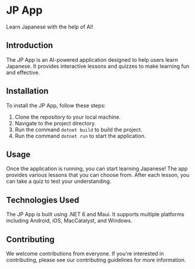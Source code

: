 
# JP App
Learn Japanese with the help of AI!

## Introduction
The JP App is an AI-powered application designed to help users learn Japanese. It provides interactive lessons and quizzes to make learning fun and effective.

## Installation
To install the JP App, follow these steps:
1. Clone the repository to your local machine.
2. Navigate to the project directory.
3. Run the command `dotnet build` to build the project.
4. Run the command `dotnet run` to start the application.

## Usage
Once the application is running, you can start learning Japanese! The app provides various lessons that you can choose from. After each lesson, you can take a quiz to test your understanding.

## Technologies Used
The JP App is built using .NET 6 and Maui. It supports multiple platforms including Android, iOS, MacCatalyst, and Windows.

## Contributing
We welcome contributions from everyone. If you're interested in contributing, please see our contributing guidelines for more information.
